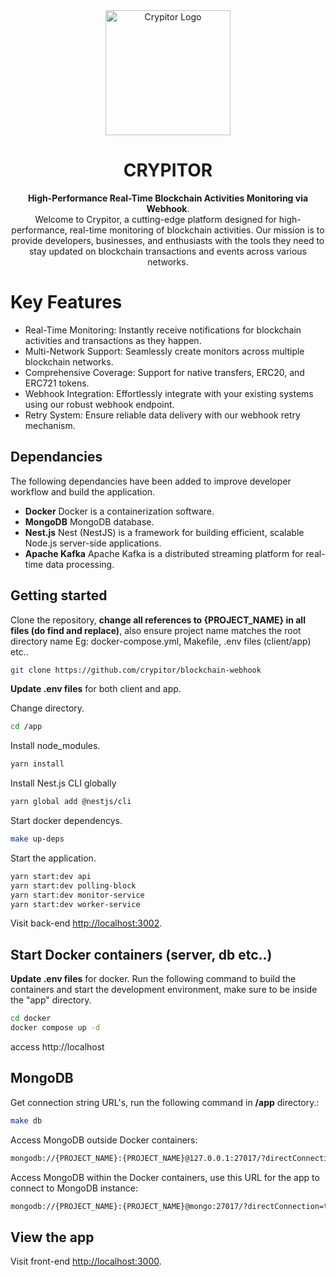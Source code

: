 <div align="center">
<a href="https://www.crypitor.com" target="_blank">
    <img src="https://github.com/crypitor/blockchain-webhook/assets/15400058/28e80205-634e-4c49-b2fe-c8e85d996da0" width="200" alt="Crypitor Logo">
</a>

# CRYPITOR
**High-Performance Real-Time Blockchain Activities Monitoring via Webhook**.  
Welcome to Crypitor, a cutting-edge platform designed for high-performance, real-time monitoring of blockchain activities. Our mission is to provide developers, businesses, and enthusiasts with the tools they need to stay updated on blockchain transactions and events across various networks.
</div>

# Key Features

- Real-Time Monitoring: Instantly receive notifications for blockchain activities and transactions as they happen.
- Multi-Network Support: Seamlessly create monitors across multiple blockchain networks.
- Comprehensive Coverage: Support for native transfers, ERC20, and ERC721 tokens.
- Webhook Integration: Effortlessly integrate with your existing systems using our robust webhook endpoint.
- Retry System: Ensure reliable data delivery with our webhook retry mechanism.
## Dependancies

The following dependancies have been added to improve developer workflow and build the application.

*  **Docker** Docker is a containerization software.
*  **MongoDB** MongoDB database.
*  **Nest.js** Nest (NestJS) is a framework for building efficient, scalable Node.js server-side applications.
* **Apache Kafka** Apache Kafka is a distributed streaming platform for real-time data processing.

## Getting started

Clone the repository, **change all references to {PROJECT_NAME} in all files (do find and replace)**, also ensure project name matches the root directory name Eg: docker-compose.yml, Makefile, .env files (client/app) etc..

```bash
git clone https://github.com/crypitor/blockchain-webhook
```

**Update .env files** for both client and app.

Change directory.

```bash
cd /app
```
Install node_modules.

```bash
yarn install
```

Install Nest.js CLI globally

```bash
yarn global add @nestjs/cli
```

Start docker dependencys.
```bash
make up-deps
```

Start the application.
```bash
yarn start:dev api
yarn start:dev polling-block
yarn start:dev monitor-service
yarn start:dev worker-service
```
Visit back-end [http://localhost:3002](http://localhost:3002).

## Start Docker containers (server, db etc..)
**Update .env files** for docker.
Run the following command to build the containers and start the development environment, make sure to be inside the "app" directory.

```bash
cd docker
docker compose up -d
```

access http://localhost

## MongoDB

Get connection string URL's, run the following command in **/app** directory.:

```bash
make db
```

Access MongoDB outside Docker containers:

```bash
mongodb://{PROJECT_NAME}:{PROJECT_NAME}@127.0.0.1:27017/?directConnection=true&serverSelectionTimeoutMS=2000&appName=mongosh+1.5.0
```

Access MongoDB within the Docker containers, use this URL for the app to connect to MongoDB instance:

```bash
mongodb://{PROJECT_NAME}:{PROJECT_NAME}@mongo:27017/?directConnection=true&serverSelectionTimeoutMS=2000&appName=mongosh+1.5.0
```


## View the app

Visit front-end [http://localhost:3000](http://localhost:3000).
